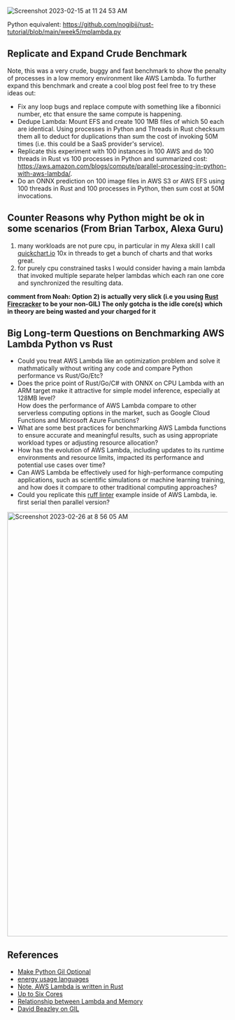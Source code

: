 ![Screenshot 2023-02-15 at 11 24 53 AM](https://user-images.githubusercontent.com/58792/219089277-65420114-6254-4cd9-94d4-f1d24b317a7a.png)

Python equivalent:  https://github.com/nogibjj/rust-tutorial/blob/main/week5/mplambda.py



## Replicate and Expand Crude Benchmark

Note, this was a very crude, buggy and fast benchmark to show the penalty of processes in a low memory environment like AWS Lambda.  To further expand this benchmark and create a cool blog post feel free to try these ideas out:

* Fix any loop bugs and replace compute with something like a fibonnici number, etc that ensure the same compute is happening.
* Dedupe Lambda: Mount EFS and create 100 1MB files of which 50 each are identical.  Using processes in Python and Threads in Rust checksum them all to deduct for duplications than sum the cost of invoking 50M times (i.e. this could be a SaaS provider's service). 
* Replicate this experiment with 100 instances in 100 AWS and do 100 threads in Rust vs 100 processes in Python and summarized cost:  https://aws.amazon.com/blogs/compute/parallel-processing-in-python-with-aws-lambda/.
* Do an ONNX prediction on 100 image files in AWS S3 or AWS EFS using 100 threads in Rust and 100 processes in Python, then sum cost at 50M invocations.

## Counter Reasons why Python might be ok in some scenarios (From Brian Tarbox, Alexa Guru)

1) many workloads are not pure cpu, in particular in my Alexa skill I call [quickchart.io](https://quickchart.io) 10x in threads to get a bunch of charts and that works great.
2) for purely cpu constrained tasks I would consider having a main lambda that invoked multiple separate helper lambdas which each ran one core and synchronized the resulting data.

**comment from Noah:  Option 2) is actually very slick (i.e you using [Rust Firecracker](https://github.com/firecracker-microvm/firecracker) to be your non-GIL)  The only gotcha is the idle core(s) which in theory are being wasted and your charged for it**

## Big Long-term Questions on Benchmarking AWS Lambda Python vs Rust

* Could you treat AWS Lambda like an optimization problem and solve it mathmatically without writing any code and compare Python performance vs Rust/Go/Etc?
* Does the price point of Rust/Go/C# with ONNX on CPU Lambda with an ARM target make it attractive for simple model inference, especially at 128MB level?  
How does the performance of AWS Lambda compare to other serverless computing options in the market, such as Google Cloud Functions and Microsoft Azure Functions?
* What are some best practices for benchmarking AWS Lambda functions to ensure accurate and meaningful results, such as using appropriate workload types or adjusting resource allocation?
* How has the evolution of AWS Lambda, including updates to its runtime environments and resource limits, impacted its performance and potential use cases over time?
* Can AWS Lambda be effectively used for high-performance computing applications, such as scientific simulations or machine learning training, and how does it compare to other traditional computing approaches?
* Could you replicate this [ruff linter](https://github.com/charliermarsh/ruff) example inside of AWS Lambda, ie. first serial then parallel version?

<img width="970" alt="Screenshot 2023-02-26 at 8 56 05 AM" src="https://user-images.githubusercontent.com/58792/221420042-5c58e779-9439-4050-a26d-2c70dd159825.png">


## References

* [Make Python Gil Optional](https://peps.python.org/pep-0703/)
* [energy usage languages](https://haslab.github.io/SAFER/scp21.pdf)
* [Note, AWS Lambda is written in Rust](https://aws.amazon.com/blogs/aws/firecracker-lightweight-virtualization-for-serverless-computing/)
* [Up to Six Cores](https://aws.amazon.com/about-aws/whats-new/2020/12/aws-lambda-supports-10gb-memory-6-vcpu-cores-lambda-functions/)
* [Relationship between Lambda and Memory](https://medium.com/@harrisaaron/multithreading-in-lambda-youll-need-to-use-this-much-memory-1ad7d257fbb3)
* [David Beazley on GIL](http://www.dabeaz.com/GIL/)
